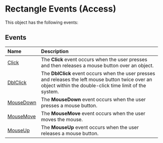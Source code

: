 
# Rectangle Events (Access)
This object has the following events:

## Events



|**Name**|**Description**|
|:-----|:-----|
| [Click](959cbabf-ac13-f449-e313-50beadd2d83d.md)|The  **Click** event occurs when the user presses and then releases a mouse button over an object.|
| [DblClick](cc43d05a-b8a6-8a6b-8baf-74ad3753515f.md)|The  **DblClick** event occurs when the user presses and releases the left mouse button twice over an object within the double-click time limit of the system.|
| [MouseDown](10b02033-87d7-53af-2878-d9a0e14e7ec1.md)|The  **MouseDown** event occurs when the user presses a mouse button.|
| [MouseMove](3d91c9c3-1425-0651-1960-19dcba47ea00.md)|The  **MouseMove** event occurs when the user moves the mouse.|
| [MouseUp](cac916c9-47b0-df58-e66a-4fc923fbb2d3.md)|The  **MouseUp** event occurs when the user releases a mouse button.|
